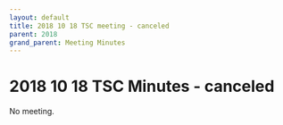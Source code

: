 ```yaml
---
layout: default
title: 2018 10 18 TSC meeting - canceled
parent: 2018
grand_parent: Meeting Minutes
---
```

# 2018 10 18 TSC Minutes - canceled

No meeting.
